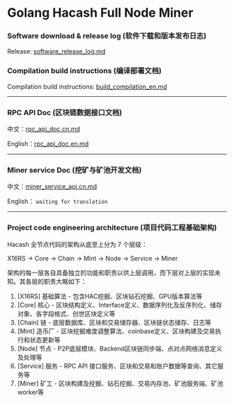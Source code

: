 # Golang Hacash Full Node Miner

### Software download & release log (软件下载和版本发布日志)

Release: [software_release_log.md](doc/software_release_log.md)

### Compilation build instructions (编译部署文档)

Compilation build instructions: [build_compilation_en.md](doc/build_compilation_en.md)

---

### RPC API Doc (区块链数据接口文档)

中文：[rpc_api_doc.cn.md](https://github.com/hacash/service/doc/rpc_api_doc.cn.md) 

English：[rpc_api_doc.en.md](https://github.com/hacash/service/doc/rpc_api_doc.en.md) 

---

### Miner service Doc (挖矿与矿池开发文档)

中文：[miner_service_api.cn.md](https://github.com/hacash/service/doc/miner_service_api.cn.md) 

English： `waiting for translation`

---

### Project code engineering architecture (项目代码工程基础架构)

Hacash 全节点代码的架构从底至上分为 7 个层级：

X16RS -> Core -> Chain -> Mint -> Node -> Service -> Miner

架构的每一层各自具备独立的功能和职责以供上层调用，而下层对上层的实现未知。其各层的职责大略如下：

1. [X16RS] 基础算法 - 包含HAC挖掘、区块钻石挖掘、GPU版本算法等
2. [Core] 核心 - 区块结构定义、Interface定义、数据序列化及反序列化、储存对象、各字段格式、创世区块定义等
3. [Chain] 链 - 底层数据库、区块和交易储存器、区块链状态储存、日志等
4. [Mint] 造币厂 - 区块挖掘难度调整算法、coinbase定义、区块构建及交易执行和状态更新等
5. [Node] 节点 - P2P底层模块、Backend区块链同步端、点对点网络消息定义及处理等
6. [Service] 服务 - RPC API 接口服务、区块和交易和账户数据等查询、其它服务等
7. [Miner] 矿工 - 区块构建及挖掘、钻石挖掘、交易内存池、矿池服务端、矿池worker等

